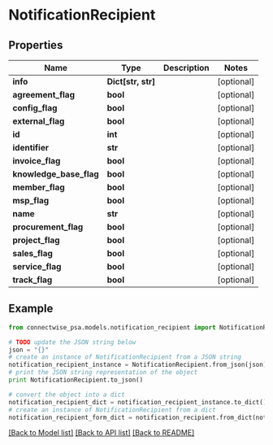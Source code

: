 # NotificationRecipient


## Properties
Name | Type | Description | Notes
------------ | ------------- | ------------- | -------------
**info** | **Dict[str, str]** |  | [optional] 
**agreement_flag** | **bool** |  | [optional] 
**config_flag** | **bool** |  | [optional] 
**external_flag** | **bool** |  | [optional] 
**id** | **int** |  | [optional] 
**identifier** | **str** |  | [optional] 
**invoice_flag** | **bool** |  | [optional] 
**knowledge_base_flag** | **bool** |  | [optional] 
**member_flag** | **bool** |  | [optional] 
**msp_flag** | **bool** |  | [optional] 
**name** | **str** |  | [optional] 
**procurement_flag** | **bool** |  | [optional] 
**project_flag** | **bool** |  | [optional] 
**sales_flag** | **bool** |  | [optional] 
**service_flag** | **bool** |  | [optional] 
**track_flag** | **bool** |  | [optional] 

## Example

```python
from connectwise_psa.models.notification_recipient import NotificationRecipient

# TODO update the JSON string below
json = "{}"
# create an instance of NotificationRecipient from a JSON string
notification_recipient_instance = NotificationRecipient.from_json(json)
# print the JSON string representation of the object
print NotificationRecipient.to_json()

# convert the object into a dict
notification_recipient_dict = notification_recipient_instance.to_dict()
# create an instance of NotificationRecipient from a dict
notification_recipient_form_dict = notification_recipient.from_dict(notification_recipient_dict)
```
[[Back to Model list]](../README.md#documentation-for-models) [[Back to API list]](../README.md#documentation-for-api-endpoints) [[Back to README]](../README.md)


